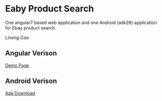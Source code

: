 # Eaby Product Search

One angular7 based web application and one Android (adk28) application for Ebay product search.

_Lineng Cao_

## Angular Verison
[Demo Page](http://vvvvvincecccchw8.us-west-1.elasticbeanstalk.com/)

## Android Verison
[Apk Download](https://gitlab.com/vcec/eaby-product-search/raw/master/AndroidVer/apk/product-search-debug-v1.apk)